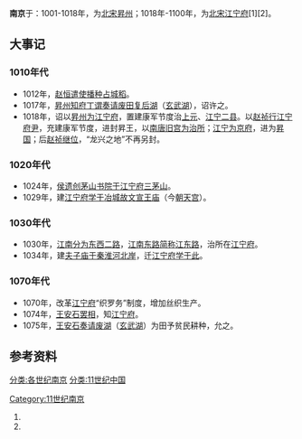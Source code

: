 **南京**于：1001-1018年，为[北宋](../Page/北宋.md "wikilink")[昇州](https://zh.wikipedia.org/wiki/昇州 "wikilink")；1018年-1100年，为[北宋](../Page/北宋.md "wikilink")[江宁府](../Page/江宁府.md "wikilink")\[1\]\[2\]。

## 大事记

### 1010年代

  - 1012年，[赵恒遣使播种](https://zh.wikipedia.org/wiki/赵恒 "wikilink")[占城稻](../Page/占城稻.md "wikilink")。
  - 1017年，[昇州知府](https://zh.wikipedia.org/wiki/昇州 "wikilink")[丁谓奏请废田复后湖](../Page/丁谓.md "wikilink")（[玄武湖](../Page/玄武湖.md "wikilink")），诏许之。
  - 1018年，诏以[昇州为](https://zh.wikipedia.org/wiki/昇州 "wikilink")[江宁府](../Page/江宁府.md "wikilink")，置建康军节度治[上元](https://zh.wikipedia.org/wiki/上元县 "wikilink")、[江宁二县](../Page/江宁县.md "wikilink")。以[赵祯行](https://zh.wikipedia.org/wiki/赵祯 "wikilink")[江宁府尹](../Page/江宁府.md "wikilink")，充建康军节度，进封昇王，以[南唐旧宫为治所](../Page/南唐.md "wikilink")；[江宁为京府](../Page/江宁县.md "wikilink")，进为[昇国](https://zh.wikipedia.org/wiki/昇国 "wikilink")；后[赵祯继位](https://zh.wikipedia.org/wiki/赵祯 "wikilink")，“龙兴之地”不再另封。

### 1020年代

  - 1024年，[侯遗创](https://zh.wikipedia.org/wiki/侯遗 "wikilink")[茅山书院于](https://zh.wikipedia.org/wiki/茅山书院 "wikilink")[江宁府](../Page/江宁府.md "wikilink")[三茅山](https://zh.wikipedia.org/wiki/三茅山 "wikilink")。
  - 1029年，建[江宁府学于](https://zh.wikipedia.org/wiki/江宁府学 "wikilink")[冶城故](https://zh.wikipedia.org/wiki/冶城_\(南京\) "wikilink")[文宣王庙](https://zh.wikipedia.org/wiki/文宣王庙 "wikilink")（今[朝天宫](../Page/南京朝天宫.md "wikilink")）。

### 1030年代

  - 1030年，[江南分为东西二路](https://zh.wikipedia.org/wiki/江南路 "wikilink")，[江南东路简称](../Page/江南东路.md "wikilink")[江东路](https://zh.wikipedia.org/wiki/江东路 "wikilink")，治所在[江宁府](../Page/江宁府.md "wikilink")。
  - 1034年，建[夫子庙于](https://zh.wikipedia.org/wiki/夫子庙 "wikilink")[秦淮河北岸](../Page/秦淮河.md "wikilink")，迁[江宁府学于此](https://zh.wikipedia.org/wiki/江宁府学 "wikilink")。

### 1070年代

  - 1070年，改革[江宁府](../Page/江宁府.md "wikilink")“织罗务”制度，增加丝织生产。
  - 1074年，[王安石罢相](../Page/王安石.md "wikilink")，知[江宁府](../Page/江宁府.md "wikilink")。
  - 1075年，[王安石奏请废湖](../Page/王安石.md "wikilink")（[玄武湖](../Page/玄武湖.md "wikilink")）为田予贫民耕种，允之。

## 参考资料

[分类:各世纪南京](https://zh.wikipedia.org/wiki/分类:各世纪南京 "wikilink")
[分类:11世纪中国](https://zh.wikipedia.org/wiki/分类:11世纪中国 "wikilink")

[Category:11世纪南京](https://zh.wikipedia.org/wiki/Category:11世纪南京 "wikilink")

1.
2.